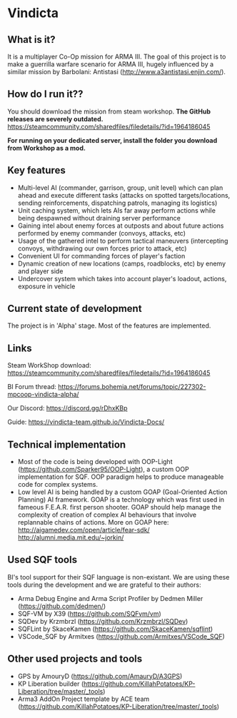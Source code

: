 # Vindicta

## What is it?
It is a multiplayer Co-Op mission for ARMA III. The goal of this project is to make a guerrilla warfare scenario for ARMA III, hugely influenced by a similar mission by Barbolani: Antistasi (http://www.a3antistasi.enjin.com/).

## How do I run it??
You should download the mission from steam workshop. **The GitHub releases are severely outdated.**
https://steamcommunity.com/sharedfiles/filedetails/?id=1964186045

**For running on your dedicated server, install the folder you download from Workshop as a mod.**

## Key features
* Multi-level AI (commander, garrison, group, unit level) which can plan ahead and execute different tasks (attacks on spotted targets/locations, sending reinforcements, dispatching patrols, managing its logistics)
* Unit caching system, which lets AIs far away perform actions while being despawned without draining server performance
* Gaining intel about enemy forces at outposts and about future actions performed by enemy commander (convoys, attacks, etc)
* Usage of the gathered intel to perform tactical maneuvers (intercepting convoys, withdrawing our own forces prior to attack, etc)
* Convenient UI for commanding forces of player's faction
* Dynamic creation of new locations (camps, roadblocks, etc) by enemy and player side
* Undercover system which takes into account player's loadout, actions, exposure in vehicle 

## Current state of development
The project is in 'Alpha' stage. Most of the features are implemented.

## Links
Steam WorkShop download: https://steamcommunity.com/sharedfiles/filedetails/?id=1964186045

BI Forum thread: https://forums.bohemia.net/forums/topic/227302-mpcoop-vindicta-alpha/

Our Discord: https://discord.gg/rDhxKBp

Guide: https://vindicta-team.github.io/Vindicta-Docs/

## Technical implementation
* Most of the code is being developed with OOP-Light (https://github.com/Sparker95/OOP-Light), a custom OOP implementation for SQF.
OOP paradigm helps to produce manageable code for complex systems.
* Low level AI is being handled by a custom GOAP (Goal-Oriented Action Planning) AI framework. GOAP is a technology which was first used in fameous F.E.A.R. first person shooter. GOAP should help manage the complexity of creation of complex AI behaviours that involve replannable chains of actions. More on GOAP here: http://aigamedev.com/open/article/fear-sdk/ http://alumni.media.mit.edu/~jorkin/

## Used SQF tools
BI's tool support for their SQF language is non-existant. We are using these tools during the development and we are grateful to their authors:
* Arma Debug Engine and Arma Script Profiler by Dedmen Miller (https://github.com/dedmen/)
* SQF-VM by X39 (https://github.com/SQFvm/vm)
* SQDev by Krzmbrzl (https://github.com/Krzmbrzl/SQDev)
* SQFLint by SkaceKamen (https://github.com/SkaceKamen/sqflint)
* VSCode_SQF by Armitxes (https://github.com/Armitxes/VSCode_SQF)

## Other used projects and tools
* GPS by AmouryD (https://github.com/AmauryD/A3GPS)
* KP Liberation builder (https://github.com/KillahPotatoes/KP-Liberation/tree/master/_tools)
* Arma3 AddOn Project template by ACE team (https://github.com/KillahPotatoes/KP-Liberation/tree/master/_tools)
